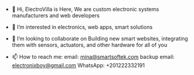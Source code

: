 - 👋 Hi, ElectroVilla is Here, We are custom electronic systems manufacturers and web developers
- 👀 I’m interested in electronics, web apps, smart solutions

- 💞️ I’m looking to collaborate on Building new smart websites, integrating them with sensors, actuators, and other hardware for all of you
- 📫 How to reach me: 
email: mina@smartsoftek.com
backup email: electronixboy@gmail.com
WhatsApp: +201222332191

<!---
ElectroVilla/ElectroVilla is a ✨ special ✨ repository because its `README.md` (this file) appears on your GitHub profile.
You can click the Preview link to take a look at your changes.
--->
